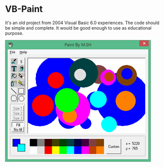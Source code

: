 # VB-Paint
It's an old project from 2004 Visual Basic 6.0 experiences.
The code should be simple and complete. It would be good enough to use as educational purpose.

![Screenshot](https://github.com/mshams/VB-Paint/blob/master/snapshot.png)
